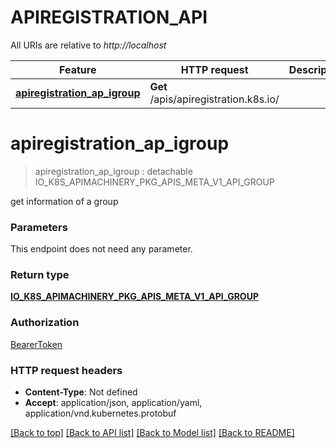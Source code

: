 # APIREGISTRATION_API

All URIs are relative to *http://localhost*

Feature | HTTP request | Description
------------- | ------------- | -------------
[**apiregistration_ap_igroup**](APIREGISTRATION_API.md#apiregistration_ap_igroup) | **Get** /apis/apiregistration.k8s.io/ | 


# **apiregistration_ap_igroup**
> apiregistration_ap_igroup : detachable IO_K8S_APIMACHINERY_PKG_APIS_META_V1_API_GROUP




get information of a group


### Parameters
This endpoint does not need any parameter.

### Return type

[**IO_K8S_APIMACHINERY_PKG_APIS_META_V1_API_GROUP**](io.k8s.apimachinery.pkg.apis.meta.v1.APIGroup.md)

### Authorization

[BearerToken](../README.md#BearerToken)

### HTTP request headers

 - **Content-Type**: Not defined
 - **Accept**: application/json, application/yaml, application/vnd.kubernetes.protobuf

[[Back to top]](#) [[Back to API list]](../README.md#documentation-for-api-endpoints) [[Back to Model list]](../README.md#documentation-for-models) [[Back to README]](../README.md)

